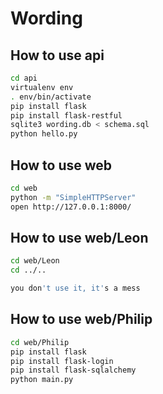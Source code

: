 # Wording

## How to use api
```bash
cd api
virtualenv env
. env/bin/activate
pip install flask
pip install flask-restful
sqlite3 wording.db < schema.sql
python hello.py 
```

## How to use web
```bash
cd web
python -m "SimpleHTTPServer"
open http://127.0.0.1:8000/
```

## How to use web/Leon
```bash
cd web/Leon
cd ../..

you don't use it, it's a mess
```

## How to use web/Philip
```bash
cd web/Philip
pip install flask
pip install flask-login
pip install flask-sqlalchemy
python main.py
```
